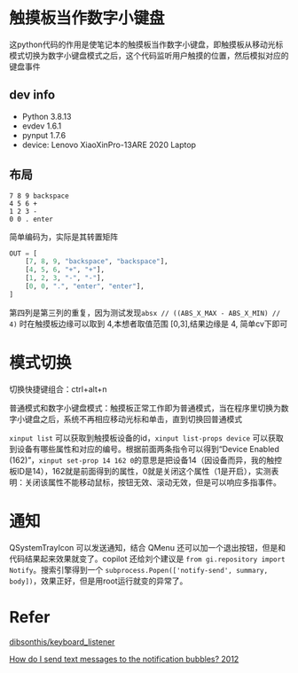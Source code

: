 # 触摸板当作数字小键盘

这python代码的作用是使笔记本的触摸板当作数字小键盘，即触摸板从移动光标模式切换为数字小键盘模式之后，这个代码监听用户触摸的位置，然后模拟对应的键盘事件

## dev info

- Python 3.8.13
- evdev 1.6.1
- pynput 1.7.6
- device: Lenovo XiaoXinPro-13ARE 2020 Laptop

## 布局

```
7 8 9 backspace
4 5 6 +
1 2 3 -
0 0 . enter
```

简单编码为，实际是其转置矩阵

```python
OUT = [
    [7, 8, 9, "backspace", "backspace"],
    [4, 5, 6, "+", "+"],
    [1, 2, 3, "-", "-"],
    [0, 0, ".", "enter", "enter"],
]
```

第四列是第三列的重复，因为测试发现`absx // ((ABS_X_MAX - ABS_X_MIN) // 4)` 时在触摸板边缘可以取到 4,本想者取值范围 [0,3],结果边缘是 4, 简单cv下即可

# 模式切换

切换快捷键组合：ctrl+alt+n

普通模式和数字小键盘模式：触摸板正常工作即为普通模式，当在程序里切换为数字小键盘之后，系统不再相应移动光标和单击，直到切换回普通模式

`xinput list` 可以获取到触摸板设备的id，`xinput list-props device` 可以获取到设备有哪些属性和对应的编号。根据前面两条指令可以得到“Device Enabled (162)”，`xinput set-prop 14 162 0`的意思是把设备14（因设备而异，我的触控板ID是14），162就是前面得到的属性，0就是关闭这个属性（1是开启），实测表明：关闭该属性不能移动鼠标，按钮无效、滚动无效，但是可以响应多指事件。

# 通知

QSystemTrayIcon 可以发送通知，结合 QMenu 还可以加一个退出按钮，但是和代码结果起来效果就变了。copilot 还给刘个建议是 `from gi.repository import Notify`。搜索引擎得到一个 `subprocess.Popen(['notify-send', summary, body])`，效果正好，但是用root运行就变的异常了。

# Refer

[dibsonthis/keyboard_listener](https://github.com/dibsonthis/keyboard_listener)

[How do I send text messages to the notification bubbles? 2012](https://askubuntu.com/questions/108764/how-do-i-send-text-messages-to-the-notification-bubbles)
